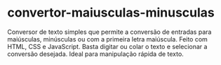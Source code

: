 # convertor-maiusculas-minusculas
Conversor de texto simples que permite a conversão de entradas para maiúsculas, minúsculas ou com a primeira letra maiúscula. Feito com HTML, CSS e JavaScript. Basta digitar ou colar o texto e selecionar a conversão desejada. Ideal para manipulação rápida de texto.
